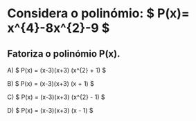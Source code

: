 # Considera o polinómio: $ P(x)= x^{4}-8x^{2}-9 $

## Fatoriza o polinómio P(x). 

A) $ P(x) = (x-3)(x+3) (x^{2} + 1) $ 

B) $ P(x) = (x-3)(x+3) (x + 1) $

C) $ P(x) = (x-3)(x+3) (x^{2} - 1)  $

D) $ P(x) = (x-3)(x+3) (x - 1) $

